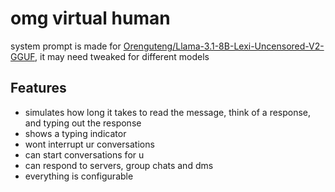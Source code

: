 # omg virtual human

system prompt is made for [Orenguteng/Llama-3.1-8B-Lexi-Uncensored-V2-GGUF](https://huggingface.co/Orenguteng/Llama-3.1-8B-Lexi-Uncensored-V2-GGUF), it may need tweaked for different models

## Features
* simulates how long it takes to read the message, think of a response, and typing out the response
* shows a typing indicator
* wont interrupt ur conversations
* can start conversations for u
* can respond to servers, group chats and dms
* everything is configurable